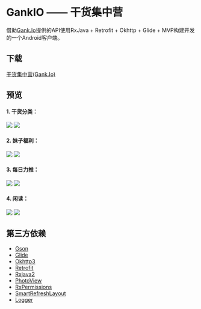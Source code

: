 # GankIO —— 干货集中营
借助[Gank.Io](https://gank.io/)提供的API使用RxJava + Retrofit + Okhttp + Glide + MVP构建开发的一个Android客户端。

## 下载 ##
[干货集中营(Gank.Io)](https://github.com/lyl873825813/GankIO/tree/master/Gank.IO-3.0.apk)

## 预览 ##
#### 1. 干货分类： ####
![](/screenshots/gank_type_1.jpg)
![](/screenshots/gank_type_2.jpg)
#### 2. 妹子福利： ####
![](/screenshots/gank_welfare_1.jpg)
![](/screenshots/gank_welfare_2.jpg)
#### 3. 每日力推： ####
![](/screenshots/gank_daily_1.jpg)
![](/screenshots/gank_daily_2.jpg)
#### 4. 闲读： ####
![](/screenshots/gank_reading_1.jpg)
![](/screenshots/gank_reading_2.jpg)


## 第三方依赖 ##
* [Gson](https://github.com/google/gson)
* [Glide](https://github.com/bumptech/glide)
* [Okhttp3](https://github.com/square/okhttp)
* [Retrofit](https://github.com/square/retrofit)
* [Rxjava2](https://github.com/ReactiveX/RxJava)
* [PhotoView](https://github.com/chrisbanes/PhotoView)
* [RxPermissions](https://github.com/tbruyelle/RxPermissions)
* [SmartRefreshLayout](https://github.com/scwang90/SmartRefreshLayout)
* [Logger](https://github.com/orhanobut/logger)
